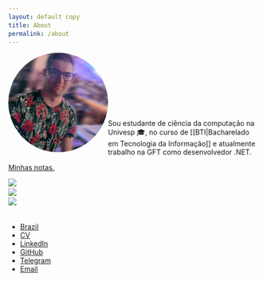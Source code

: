 ```yaml
---
layout: default copy
title: About
permalink: /about
---
```

<head>
    <script src="https://kit.fontawesome.com/2635e42ccc.js" crossorigin="anonymous"></script>
    <link rel="stylesheet" href="https://cdn.jsdelivr.net/gh/devicons/devicon@v2.15.1/devicon.min.css">
</head>

<div style="padding-botton: 30px;">
    <img src="/assets/photo-profile.jpg" style="border-radius: 50%;" width="200" align="left">
</div> <br><br><br><br><br><br><br>

Sou estudante de ciência da computação na Univesp 🎓, no curso de [[BTI|Bacharelado em Tecnologia da Informação]] e atualmente trabalho na GFT como desenvolvedor .NET. <br>

<i class="fa fa-file-text" aria-hidden="true"></i> <a class="internal-link" href="/map">Minhas notas.</a><br>

<!-- https://devicon.dev -->
<div>
    <div class="grid2">
        <img width="60px" src="https://cdn.jsdelivr.net/gh/devicons/devicon/icons/csharp/csharp-plain.svg"/>
    </div>
    <div class="grid2">
        <img width="60px" src="https://cdn.jsdelivr.net/gh/devicons/devicon/icons/dotnetcore/dotnetcore-plain.svg"/>    
    </div>
    <div class="grid2">
        <img width="60px" src="https://cdn.jsdelivr.net/gh/devicons/devicon/icons/javascript/javascript-original.svg" />    
    </div>
</div> <br>

<!-- https://fontawesome.com/v4/icons/ -->

- <i class="fa fa-map-marker" aria-hidden="true"></i> [Brazil]() 
- <i class="fa fa-id-card" aria-hidden="true"></i> [CV]() 
- <i class="fa fa-linkedin-square" aria-hidden="true"></i> [LinkedIn](https://www.linkedin.com/in/gio-bon/)
- <i class="fa fa-github" aria-hidden="true"></i> [GitHub](https://github.com/gio-bon) 
- <i class="fa fa-telegram" aria-hidden="true"></i> [Telegram](https://t.me/giobon)
- <i class="fa fa-envelope" aria-hidden="true"></i> <a href="mailto:injuriae@gmail.com">Email</a>

